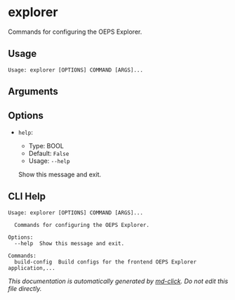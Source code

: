 
# explorer

Commands for configuring the OEPS Explorer.

## Usage

```
Usage: explorer [OPTIONS] COMMAND [ARGS]...
```

## Arguments


## Options

* `help`:
    * Type: BOOL
    * Default: `False`
    * Usage: `--help`

    Show this message and exit.



## CLI Help

```
Usage: explorer [OPTIONS] COMMAND [ARGS]...

  Commands for configuring the OEPS Explorer.

Options:
  --help  Show this message and exit.

Commands:
  build-config  Build configs for the frontend OEPS Explorer application,...
```


_This documentation is automatically generated by [md-click](https://github.com/RiveryIo/md-click). Do not edit this file directly._
